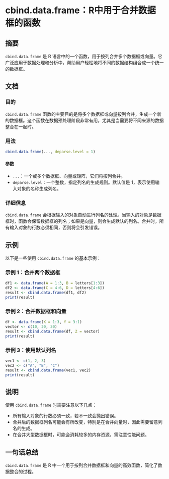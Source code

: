 <!--
Meta Description: # cbind.data.frame：R中用于合并数据框的函数 ## 摘要 `cbind.data.frame` 是 R 语言中的一个函数，用于按列合并多个数据框或向量。它广泛应用于数据处理和分析中，帮助用户轻松地将不同的数据结构组合成一个统一的数据框。 ## 文档 ### 目的 `cbind.da...
Meta Keywords: data, frame, cbind, result, print
-->

# cbind.data.frame：R中用于合并数据框的函数

## 摘要
`cbind.data.frame` 是 R 语言中的一个函数，用于按列合并多个数据框或向量。它广泛应用于数据处理和分析中，帮助用户轻松地将不同的数据结构组合成一个统一的数据框。

## 文档
### 目的
`cbind.data.frame` 函数的主要目的是将多个数据框或向量按列合并，生成一个新的数据框。这个函数在数据预处理阶段非常有用，尤其是当需要将不同来源的数据整合在一起时。

### 用法
```R
cbind.data.frame(..., deparse.level = 1)
```

#### 参数
- `...`：一个或多个数据框、向量或矩阵，它们将按列合并。
- `deparse.level`：一个整数，指定列名的生成规则。默认值是 1，表示使用输入对象的名称生成列名。

### 详细信息
`cbind.data.frame` 会根据输入的对象自动进行列名的处理。当输入的对象是数据框时，函数会保留数据框的列名；如果是向量，则会生成默认的列名。合并时，所有输入对象的行数必须相同，否则将会引发错误。

## 示例
以下是一些使用 `cbind.data.frame` 的基本示例：

### 示例 1：合并两个数据框
```R
df1 <- data.frame(A = 1:3, B = letters[1:3])
df2 <- data.frame(C = 4:6, D = letters[4:6])
result <- cbind.data.frame(df1, df2)
print(result)
```

### 示例 2：合并数据框和向量
```R
df <- data.frame(X = 1:3, Y = 3:1)
vector <- c(10, 20, 30)
result <- cbind.data.frame(df, Z = vector)
print(result)
```

### 示例 3：使用默认列名
```R
vec1 <- c(1, 2, 3)
vec2 <- c("A", "B", "C")
result <- cbind.data.frame(vec1, vec2)
print(result)
```

## 说明
使用 `cbind.data.frame` 时需要注意以下几点：
- 所有输入对象的行数必须一致，若不一致会抛出错误。
- 合并后的数据框列名可能会有所改变，特别是在合并向量时，因此需要留意列名的生成。
- 在合并大型数据框时，可能会消耗较多的内存资源，需注意性能问题。

## 一句话总结
`cbind.data.frame` 是 R 中一个用于按列合并数据框和向量的高效函数，简化了数据整合的过程。